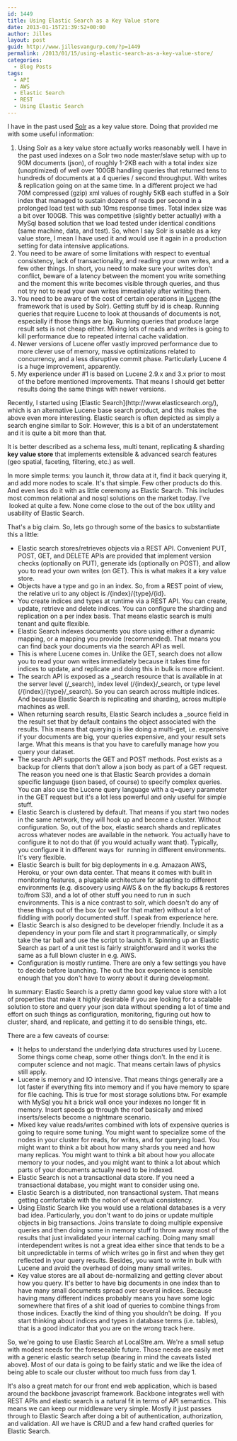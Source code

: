 ```yaml
---
id: 1449
title: Using Elastic Search as a Key Value store
date: 2013-01-15T21:39:52+00:00
author: Jilles
layout: post
guid: http://www.jillesvangurp.com/?p=1449
permalink: /2013/01/15/using-elastic-search-as-a-key-value-store/
categories:
  - Blog Posts
tags:
  - API
  - AWS
  - Elastic Search
  - REST
  - Using Elastic Search
---
```

I have in the past used [Solr](https://www.google.com/url?sa=t&amp;rct=j&amp;q=&amp;esrc=s&amp;source=web&amp;cd=1&amp;cad=rja&amp;ved=0CD4QFjAA&amp;url=http%3A%2F%2Flucene.apache.org%2Fsolr%2F&amp;ei=F7n1UKH_I4_FtAb7poG4DA&amp;usg=AFQjCNF-BJAXvcPzHg4ZHXpM_Kq38AfQgA&amp;sig2=yfjyC9OdYirDF5GtTzph_A&amp;bvm=bv.41018144,d.Yms) as a key value store. Doing that provided me with some useful information:
<ol>
	<li>Using Solr as a key value store actually works reasonably well. I have in the past used indexes on a Solr two node master/slave setup with up to 90M documents (json), of roughly 1-2KB each with a total index size (unoptimized) of well over 100GB handling queries that returned tens to hundreds of documents at a 4 queries / second throughput. With writes &amp; replication going on at the same time. In a different project we had 70M compressed (gzip) xml values of roughly 5KB each stuffed in a Solr index that managed to sustain dozens of reads per second in a prolonged load test with sub 10ms response times. Total index size was a bit over 100GB. This was competitive (slightly better actually) with a MySql based solution that we load tested under identical conditions (same machine, data, and test). So, when I say Solr is usable as a key value store, I mean I have used it and would use it again in a production setting for data intensive applications.</li>
	<li>You need to be aware of some limitations with respect to eventual consistency, lack of transactionality, and reading your own writes, and a few other things. In short, you need to make sure your writes don't conflict, beware of a latency between the moment you write something and the moment this write becomes visible through queries, and thus not try not to read your own writes immediately after writing them.</li>
	<li>You need to be aware of the cost of certain operations in <a href="http://lucene.apache.org/">Lucene</a> (the framework that is used by Solr). Getting stuff by id is cheap. Running queries that require Lucene to look at thousands of documents is not, especially if those things are big. Running queries that produce large result sets is not cheap either. Mixing lots of reads and writes is going to kill performance due to repeated internal cache validation.</li>
	<li>Newer versions of Lucene offer vastly improved performance due to more clever use of memory, massive optimizations related to concurrency, and a less disruptive commit phase. Particularly Lucene 4 is a huge improvement, apparently.</li>
	<li>My experience under #1 is based on Lucene 2.9.x and 3.x prior to most of the before mentioned improvements. That means I should get better results doing the same things with newer versions.</li>
</ol>
Recently, I started using [Elastic Search](http://www.elasticsearch.org/), which is an alternative Lucene base search product, and this makes the above even more interesting. Elastic search is often depicted as simply a search engine similar to Solr. However, this is a bit of an understatement and it is quite a bit more than that.

It is better described as a schema less, multi tenant, replicating &amp; sharding<strong> key value store</strong> that implements extensible &amp; advanced search features (geo spatial, faceting, filtering, etc.) as well.

In more simple terms: you launch it, throw data at it, find it back querying it, and add more nodes to scale. It's that simple. Few other products do this. And even less do it with as little ceremony as Elastic Search. This includes most common relational and nosql solutions on the market today. I've  looked at quite a few. None come close to the out of the box utility and usability of Elastic Search.

That's a big claim. So, lets go through some of the basics to substantiate this a little:
<ul>
	<li>Elastic search stores/retrieves objects via a REST API. Convenient PUT, POST, GET, and DELETE APIs are provided that implement version checks (optionally on PUT), generate ids (optionally on POST), and allow you to read your own writes (on GET). This is what makes it a key value store.</li>
	<li>Objects have a type and go in an index. So, from a REST point of view, the relative uri to any object is /{index}/{type}/{id}.</li>
	<li>You create indices and types at runtime via a REST API. You can create, update, retrieve and delete indices. You can configure the sharding and replication on a per index basis. That means elastic search is multi tenant and quite flexible.</li>
	<li>Elastic Search indexes documents you store using either a dynamic mapping, or a mapping you provide (recommended). That means you can find back your documents via the search API as well.</li>
	<li>This is where Lucene comes in. Unlike the GET, search does not allow you to read your own writes immediately because it takes time for indices to update, and replicate and doing this in bulk is more efficient.</li>
	<li>The search API is exposed as a _search resource that is available in at the server level (/_search), index level (/{index}/_search, or type level (/{index}/{type}/_search). So you can search across multiple indices. And because Elastic Search is replicating and sharding, across multiple machines as well.</li>
	<li>When returning search results, Elastic Search includes a _source field in the result set that by default contains the object associated with the results. This means that querying is like doing a multi-get, i.e. expensive if your documents are big, your queries expensive, and your result sets large. What this means is that you have to carefully manage how you query your dataset.</li>
	<li>The search API supports the GET and POST methods. Post exists as a backup for clients that don't allow a json body as part of a GET request. The reason you need one is that Elastic Search provides a domain specific language (json based, of course) to specify complex queries. You can also use the Lucene query language with a q=query parameter in the GET request but it's a lot less powerful and only useful for simple stuff.</li>
	<li>Elastic Search is clustered by default. That means if you start two nodes in the same network, they will hook up and become a cluster. Without configuration. So, out of the box, elastic search shards and replicates across whatever nodes are available in the network. You actually have to configure it to not do that (if you would actually want that). Typically, you configure it in different ways for  running in different environments. It's very flexible.</li>
	<li>Elastic Search is built for big deployments in e.g. Amazaon AWS, Heroku, or your own data center. That means it comes with built in monitoring features, a plugable architecture for adapting to different environments (e.g. discovery using AWS &amp; on the fly backups &amp; restores to/from S3), and a lot of other stuff you need to run in such environments. This is a nice contrast to solr, which doesn't do any of these things out of the box (or well for that matter) without a lot of fiddling with poorly documented stuff. I speak from experience here.</li>
	<li>Elastic Search is also designed to be developer friendly. Include it as a dependency in your pom file and start it programmatically, or simply take the tar ball and use the script to launch it. Spinning up an Elastic Search as part of a unit test is fairly straightforward and it works the same as a full blown cluster in e.g. AWS.</li>
	<li>Configuration is mostly runtime. There are only a few settings you have to decide before launching. The out the box experience is sensible enough that you don't have to worry about it during development.</li>
</ul>
In summary: Elastic Search is a pretty damn good key value store with a lot of properties that make it highly desirable if you are looking for a scalable solution to store and query your json data without spending a lot of time and effort on such things as configuration, monitoring, figuring out how to cluster, shard, and replicate, and getting it to do sensible things, etc.

There are a few caveats of course:
<ul>
	<li><span style="line-height: 15px;" data-mce-mark="1">It helps to understand the underlying data structures used by Lucene. Some things come cheap, some other things don't. In the end it is computer science and not magic. That means certain laws of physics still apply.</span></li>
	<li>Lucene is memory and IO intensive. That means things generally are a lot faster if everything fits into memory and if you have memory to spare for file caching. This is true for most storage solutions btw. For example with MySql you hit a brick wall once your indexes no longer fit in memory. Insert speeds go through the roof basically and mixed inserts/selects become a nightmare scenario.</li>
	<li>Mixed key value reads/writes combined with lots of expensive queries is going to require some tuning. You might want to specialize some of the nodes in your cluster for reads, for writes, and for querying load. You might want to think a bit about how many shards you need and how many replicas. You might want to think a bit about how you allocate memory to your nodes, and you might want to think a lot about which parts of your documents actually need to be indexed.</li>
	<li>Elastic Search is not a transactional data store. If you need a transactional database, you might want to consider using one.</li>
	<li>Elastic Search is a distributed, non transactional system. That means getting comfortable with the notion of eventual consistency.</li>
	<li>Using Elastic Search like you would use a relational databases is a very bad idea. Particularly, you don't want to do joins or update multiple objects in big transactions. Joins translate to doing multiple expensive queries and then doing some in memory stuff to throw away most of the results that just invalidated your internal caching. Doing many small interdependent writes is not a great idea either since that tends to be a bit unpredictable in terms of which writes go in first and when they get reflected in your query results. Besides, you want to write in bulk with Lucene and avoid the overhead of doing many small writes.</li>
	<li>Key value stores are all about de-normalizing and getting clever about how you query. It's better to have big documents in one index than to have many small documents spread over several indices. Because having many different indices probably means you have some logic somewhere that fires of a shit load of queries to combine things from those indices. Exactly the kind of thing you shouldn't be doing.  If you start thinking about indices and types in database terms (i.e. tables), that is a good indicator that you are on the wrong track here.</li>
</ul>
So, we're going to use Elastic Search at LocalStre.am. We're a small setup with modest needs for the foreseeable future. Those needs are easily met with a generic elastic search setup (bearing in mind the caveats listed above). Most of our data is going to be fairly static and we like the idea of being able to scale our cluster without too much fuss from day 1.

It's also a great match for our front end web application, which is based around the backbone javascript framework. Backbone integrates well with REST APIs and elastic search is a natural fit in terms of API semantics. This means we can keep our middleware very simple. Mostly it just passes through to Elastic Search after doing a bit of authentication, authorization, and validation. All we have is CRUD and a few hand crafted queries for Elastic Search.

&nbsp;

&nbsp;